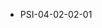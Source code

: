 <!--
    ATTENTION: This file was generated via gradle!
               Do NOT manually edit this file! Any such changes will be overwritten!
-->
* PSI-04-02-02-01
